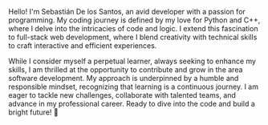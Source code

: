 Hello! I'm Sebastián De los Santos, an avid developer with a passion for programming. My coding journey is defined by my love for Python and C++, where I delve into the intricacies of code and logic. I extend this fascination to full-stack web development, where I blend creativity with technical skills to craft interactive and efficient experiences.

While I consider myself a perpetual learner, always seeking to enhance my skills, I am thrilled at the opportunity to contribute and grow in the area software development. My approach is underpinned by a humble and responsible mindset, recognizing that learning is a continuous journey. I am eager to tackle new challenges, collaborate with talented teams, and advance in my professional career. Ready to dive into the code and build a bright future! 🚀
